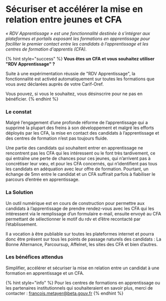 # Sécuriser et accélérer la mise en relation entre jeunes et CFA

_« RDV Apprentissage » est une fonctionnalité destinée à s’intégrer aux plateformes et portails exposant les formations en apprentissage pour faciliter le premier contact entre les candidats à l’apprentissage et les centres de formation d'apprentis (CFA)._

{% hint style="success" %}
**Vous êtes un CFA et vous souhaitez utiliser "RDV Apprentissage" ?**&#x20;

Suite à une expérimentation réussie de "RDV Apprentissage",  la fonctionnalité est activéd automatiquement sur toutes les formations que vous avez déclarées auprès de votre Carif-Oref.&#x20;

Vous pouvez, si vous le souhaitez, vous désinscrire pour ne pas en bénéficier.
{% endhint %}

### **Le constat**&#x20;

Malgré l’engagement d’une profonde réforme de l’apprentissage qui a supprimé la plupart des freins à son développement et malgré les efforts déployés par les CFA, la mise en contact des candidats à l’apprentissage et des centres de formation n’est pas toujours fluide.&#x20;

Une partie des candidats qui souhaitent entrer en apprentissage ne rencontrent pas les CFA qui les intéressent ou le font très tardivement, ce qui entraîne une perte de chances pour ces jeunes, qui n’arrivent pas à concrétiser leur vœu, et pour les CFA concernés, qui n’identifient pas tous les candidats en adéquation avec leur offre de formation. Pourtant, un échange de 5mn entre le candidat et un CFA suffirait parfois à fiabiliser le parcours d’entrée en apprentissage.

### La Solution

Un outil numérique est en cours de construction pour permettre aux candidats à l’apprentissage de prendre rendez-vous avec les CFA qui les intéressent via le remplissage d’un formulaire e-mail, ensuite envoyé au CFA permettant de sélectionner le motif du rdv et d’être recontacté par l’établissement.

Il a vocation à être publiable sur toutes les plateformes internet et pourra donc être présent sur tous les points de passage naturels des candidats : La Bonne Alternance, Parcoursup, Affelnet, les sites des CFA et bien d’autres.

### Les bénéfices attendus

Simplifier, accélérer et sécuriser la mise en relation entre un candidat à une formation en apprentissage et un CFA.

{% hint style="info" %}
&#x20;Pour les centres de formations en apprentissage ou les partenaires institutionnels qui souhaiteraient en savoir plus, merci de contacter : francois.metayer@beta.gouv.fr
{% endhint %}

